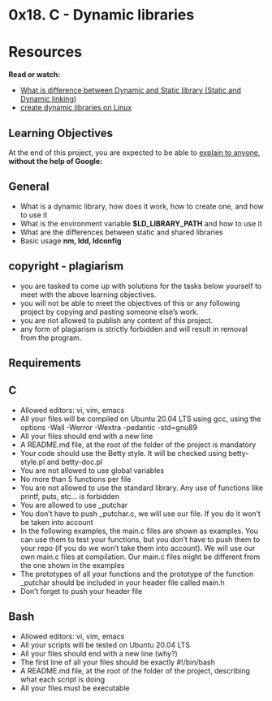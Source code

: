 # 0x18. C - Dynamic libraries

# Resources
**Read or watch:**

- [What is difference between Dynamic and Static library (Static and Dynamic linking)](https://intranet.alxswe.com/rltoken/XLLmLISlteUIxrLzNdm3_Q)
- [create dynamic libraries on Linux](https://intranet.alxswe.com/rltoken/JEqzgE_pPe48rvbspGL-2g)

## Learning Objectives
At the end of this project, you are expected to be able to [explain to anyone](https://intranet.alxswe.com/rltoken/wZXKCWgm5hGCD0ZKtZAOrQ), **without the help of Google:**

## General
- What is a dynamic library, how does it work, how to create one, and how to use it
- What is the environment variable **$LD_LIBRARY_PATH** and how to use it
- What are the differences between static and shared libraries
- Basic usage **nm, ldd, ldconfig**

## copyright - plagiarism
- you are tasked to come up with solutions for the tasks below yourself to meet with the above learning objectives.
- you will not be able to meet the objectives of this or any following project by copying and pasting someone else’s work.
- you are not allowed to publish any content of this project.
- any form of plagiarism is strictly forbidden and will result in removal from the program.

## Requirements
## C
- Allowed editors: vi, vim, emacs
- All your files will be compiled on Ubuntu 20.04 LTS using gcc, using the options -Wall -Werror -Wextra -pedantic -std=gnu89
- All your files should end with a new line
- A README.md file, at the root of the folder of the project is mandatory
- Your code should use the Betty style. It will be checked using betty-style.pl and betty-doc.pl
- You are not allowed to use global variables
- No more than 5 functions per file
- You are not allowed to use the standard library. Any use of functions like printf, puts, etc… is forbidden
- You are allowed to use _putchar
- You don’t have to push _putchar.c, we will use our file. If you do it won’t be taken into account
- In the following examples, the main.c files are shown as examples. You can use them to test your functions, but you don’t have to push them to your repo (if you do we won’t take them into account). We will use our own main.c files at compilation. Our main.c files might be different from the one shown in the examples
- The prototypes of all your functions and the prototype of the function _putchar should be included in your header file called main.h
- Don’t forget to push your header file

## Bash
- Allowed editors: vi, vim, emacs
- All your scripts will be tested on Ubuntu 20.04 LTS
- All your files should end with a new line (why?)
- The first line of all your files should be exactly #!/bin/bash
- A README.md file, at the root of the folder of the project, describing what each script is doing
- All your files must be executable
